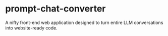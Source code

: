 # prompt-chat-converter
A nifty front-end web application designed to turn entire LLM conversations into website-ready code.
